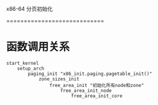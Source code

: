 x86-64 分页初始化

============================

# 函数调用关系

```
start_kernel
    setup_arch
        paging_init "x86_init.paging.pagetable_init()"
            zone_sizes_init
                free_area_init "初始化所有node和zone"
                    free_area_init_node
                        free_area_init_core
```
